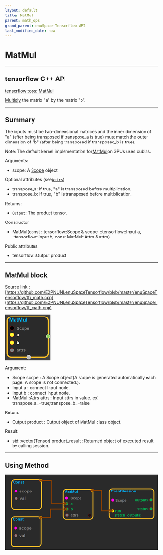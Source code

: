 ```yaml
--- 
layout: default 
title: MatMul 
parent: math_ops 
grand_parent: enuSpace-Tensorflow API 
last_modified_date: now 
--- 
```


# MatMul

---

## tensorflow C++ API

[tensorflow::ops::MatMul](https://www.tensorflow.org/api_docs/cc/class/tensorflow/ops/mat-mul)

[Multiply](https://www.tensorflow.org/api_docs/cc/class/tensorflow/ops/multiply.html#classtensorflow_1_1ops_1_1_multiply) the matrix "a" by the matrix "b".

---

## Summary

The inputs must be two-dimensional matrices and the inner dimension of "a" \(after being transposed if transpose\_a is true\) must match the outer dimension of "b" \(after being transposed if transposed\_b is true\).

Note: The default kernel implementation for[MatMul](https://www.tensorflow.org/api_docs/cc/class/tensorflow/ops/mat-mul.html#classtensorflow_1_1ops_1_1_mat_mul)on GPUs uses cublas.

Arguments:

* scope: A [Scope](https://www.tensorflow.org/api_docs/cc/class/tensorflow/scope.html#classtensorflow_1_1_scope) object

Optional attributes \(see[`Attrs`](https://www.tensorflow.org/api_docs/cc/struct/tensorflow/ops/mat-mul/attrs.html#structtensorflow_1_1ops_1_1_mat_mul_1_1_attrs)\):

* transpose\_a: If true, "a" is transposed before multiplication.
* transpose\_b: If true, "b" is transposed before multiplication.

Returns:

* [`Output`](https://www.tensorflow.org/api_docs/cc/class/tensorflow/output.html#classtensorflow_1_1_output): The product tensor.

Constructor

* MatMul\(const ::tensorflow::Scope & scope, ::tensorflow::Input a, ::tensorflow::Input b, const MatMul::Attrs & attrs\) 

Public attributes

* tensorflow::Output product

---

## MatMul block

Source link : [https://github.com/EXPNUNI/enuSpaceTensorflow/blob/master/enuSpaceTensorflow/tf\_math.cpp](https://github.com/EXPNUNI/enuSpaceTensorflow/blob/master/enuSpaceTensorflow/tf_math.cpp)

![](./assets/math_Matmul_Symbol.png)

Argument:

* Scope scope : A Scope object\(A scope is generated automatically each page. A scope is not connected.\).
* Input a : connect  Input node.
* Input b : connect  Input node.
* MatMul::Attrs attrs : Input attrs in value. ex\) transpose\_a\_=true;transpose\_b\_=false

Return:

* Output product : Output object of MatMul class object. 

Result:

* std::vector\(Tensor\) product\_result : Returned object of executed result by calling session.

---

## Using Method

![](../enuspace-tensorflow-api/assets/math_Matmul_Method.png)


